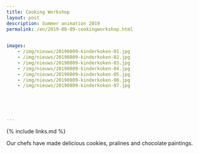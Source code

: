 ```yaml
---
title: Cooking Workshop
layout: post
description: Summer animation 2019
permalink: /en/2019-08-09-cookingworkshop.html

    
images: 
    - /img/nieuws/20190809-kinderkoken-01.jpg
    - /img/nieuws/20190809-kinderkoken-02.jpg
    - /img/nieuws/20190809-kinderkoken-03.jpg
    - /img/nieuws/20190809-kinderkoken-04.jpg
    - /img/nieuws/20190809-kinderkoken-05.jpg
    - /img/nieuws/20190809-kinderkoken-06.jpg
    - /img/nieuws/20190809-kinderkoken-07.jpg
  

    
    
    
---
```


{% include links.md %}

Our chefs have made delicious cookies, pralines and chocolate paintings. 

